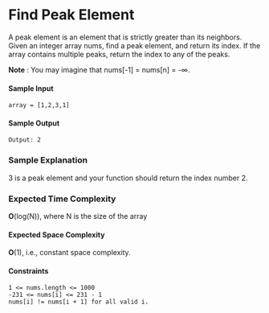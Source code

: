 # **Find Peak Element**
A peak element is an element that is strictly greater than its neighbors.
Given an integer array nums, find a peak element, and return its index. If the array contains multiple peaks, return the index to any of the peaks.

__Note__ : You may imagine that nums[-1] = nums[n] = -∞.


#### **Sample Input**
	array = [1,2,3,1]
#### **__Sample Output__**
	Output: 2
	
### **__Sample Explanation__**
3 is a peak element and your function should return the index number 2.

### **__Expected Time Complexity__**
__O__(log(N)), where N is the size of the array

#### **Expected Space Complexity**
__O__(1), i.e., constant space complexity.

#### **Constraints**
	1 <= nums.length <= 1000
	-231 <= nums[i] <= 231 - 1
	nums[i] != nums[i + 1] for all valid i.
